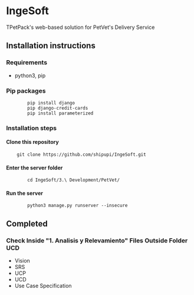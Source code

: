 # IngeSoft
TPetPack's web-based solution for PetVet's Delivery Service

## Installation instructions

### Requirements

- python3, pip

### Pip packages

```
		pip install django
		pip django-credit-cards
		pip install parameterized
```

### Installation steps

#### Clone this repository 

```
	git clone https://github.com/shipupi/IngeSoft.git
```

#### Enter the server folder

```
		cd IngeSoft/3.\ Development/PetVet/
```

#### Run the server

```
		python3 manage.py runserver --insecure
```

## Completed

### Check Inside "1. Analisis y Relevamiento" Files Outside Folder UCD
* Vision
* SRS
* UCP
* UCD
* Use Case Specification
